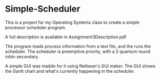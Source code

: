 # Simple-Scheduler
This is a project for my Operating Systems class to create a simple processor scheduler program.

A full description is available in Assignment3Description.pdf

The program reads process information from a text file, and the runs the scheduler. The scheduler is preemptive priority, with a 2 quantum round robin secondary.

A simple GUI was madde for it using Netbean's GUI maker. The GUI shows the Gantt chart and what's currently happening in the scheduler.


